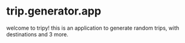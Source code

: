 # trip.generator.app
welcome to tripy! 
this is an application to generate random trips, with destinations and 3 more.